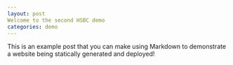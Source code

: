 ```yaml
---
layout: post
Welcome to the second HSBC demo
categories: demo
---
```


This is an example post that you can make using Markdown to demonstrate a website being statically generated and deployed!
